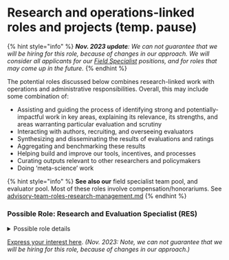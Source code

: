 # Research and operations-linked roles and projects (temp. pause)

{% hint style="info" %}
_**Nov. 2023 update**: We can not guarantee that we will be hiring for this role, because of changes in our approach. We will consider all applicants for our_ [_Field Specialist_](../../organizational-roles-and-responsibilities/#field-specialists-fs) _positions, and for roles that may come up in the future._
{% endhint %}



The potential roles discussed below combines research-linked work with operations and administrative responsibilities. Overall, this may include some combination of:

* Assisting and guiding the process of identifying strong and potentially- impactful work in key areas, explaining its relevance, its strengths, and areas warranting particular evaluation and scrutiny
* Interacting with authors, recruiting, and overseeing evaluators
* Synthesizing and disseminating the results of evaluations and ratings
* Aggregating and benchmarking these results
* Helping build and improve our tools, incentives, and processes
* Curating outputs relevant to other researchers and policymakers
* Doing ‘meta-science’ work

{% hint style="info" %}
**See also our** field specialist team pool, and evaluator pool. Most of these roles involve compensation/honorariums. See [advisory-team-roles-research-management.md](advisory-team-roles-research-management.md "mention")
{% endhint %}



### Possible Role: Research and Evaluation Specialist (RES)

<details>

<summary>Possible role details</summary>

Potential focus areas include global health; development economics; markets for products with large externalities (particularly animal agriculture); attitudes and behaviors (altruism, moral circles, animal consumption, effectiveness, political attitudes, etc.); economic and quantitative analysis of catastrophic risks; the economics of AI safety and governance; aggregation of expert forecasts and opinion; international conflict, cooperation, and governance; etc.

**Work (likely to include a combination of):**

* Identify and characterize research (in the area of focus) that is most relevant for Unjournal to evaluate
* Summarize the importance of this work, its relevance to global priorities and connections to other research, and its potential limitations (needing evaluation)
* Help build and organize the pool of evaluators in this area
* Assist evaluation managers or serve as evaluation manager (with additional compensation) for relevant papers/projects
* Synthesize and communicate the progress of research in this area and insights coming from Unjournal evaluations and author responses; for technical, academic, policy, and intelligent lay audiences
* Participate in UJ meetings and help inform strategic direction
* Liaise and communicate with relevant researchers and policymakers
* Help identify and evaluate prize winners
* Meta-research and direct quantitative meta-analysis (see ‘Project’ below)

**Desirable skills and experience:**

_Note: No single skill or experience is necessary independently. If in doubt, we encourage you to express your interest or apply._

* Understanding of the relevant literature and methodology (c, to an upper-postgraduate level) in this field or a related field and technical areas, i.e., knowledge of the literature, methodology, and policy implications.
* Research and policy background and experience.
* Strong communication skills.
* Ability to work independently, as well as to build coalitions and cooperation.
* Statistics, data science and 'aggregation of expert beliefs'.       &#x20;

**Proposed terms:**

* 300 hours (flexible, extendable) at $25–$55/hour USD (TBD, depending on experience and skills)
* This is a contract role, open to remote and international applicants. However, the ability to attend approximately weekly meetings and check-ins at times compatible with the New York timezone is essential.

**Length and timing:**

* Flexible; to be specified and agreed with the contractor.
* We are likely to hire one role starting in Summer 2023, and another starting in Autumn 2023.
* Extensions, growth, and promotions are possible, depending on performance, fit, and our future funding.

</details>

[Express your interest here](https://www.google.com/url?q=https://airtable.com/shrxGwooWtwZqY8cd\&sa=D\&source=editors\&ust=1692112926473191\&usg=AOvVaw388wUH9VVv1Lv5AyWJ5l\_l). _(Nov. 2023: Note, we can not guarantee that we will be hiring for this role, because of changes in our approach.)_
